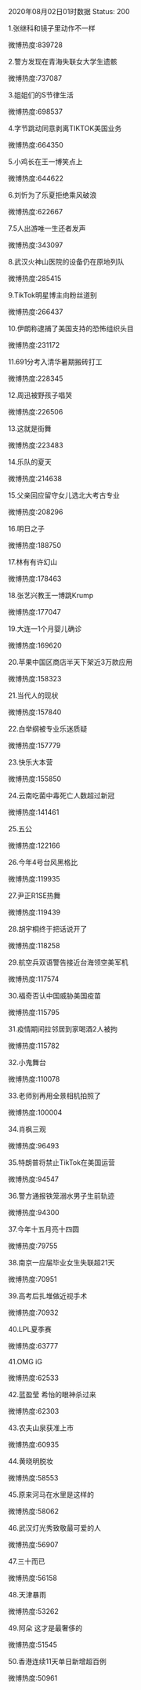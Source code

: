 2020年08月02日01时数据
Status: 200

1.张继科和镜子里动作不一样

微博热度:839728

2.警方发现在青海失联女大学生遗骸

微博热度:737087

3.姐姐们的S节律生活

微博热度:698537

4.字节跳动同意剥离TIKTOK美国业务

微博热度:664350

5.小鸡长在王一博笑点上

微博热度:644622

6.刘忻为了乐夏拒绝乘风破浪

微博热度:622667

7.5人出游唯一生还者发声

微博热度:343097

8.武汉火神山医院的设备仍在原地列队

微博热度:285415

9.TikTok明星博主向粉丝道别

微博热度:266437

10.伊朗称逮捕了美国支持的恐怖组织头目

微博热度:231172

11.691分考入清华暑期搬砖打工

微博热度:228345

12.周迅被野孩子唱哭

微博热度:226506

13.这就是街舞

微博热度:223483

14.乐队的夏天

微博热度:214638

15.父亲回应留守女儿选北大考古专业

微博热度:208296

16.明日之子

微博热度:188750

17.林有有许幻山

微博热度:178463

18.张艺兴教王一博跳Krump

微博热度:177047

19.大连一1个月婴儿确诊

微博热度:169620

20.苹果中国区商店半天下架近3万款应用

微博热度:158323

21.当代人的现状

微博热度:157840

22.白举纲被专业乐迷质疑

微博热度:157779

23.快乐大本营

微博热度:155850

24.云南吃菌中毒死亡人数超过新冠

微博热度:141461

25.五公

微博热度:122166

26.今年4号台风黑格比

微博热度:119935

27.尹正R1SE热舞

微博热度:119439

28.胡宇桐终于把话说开了

微博热度:118258

29.航空兵双语警告接近台海领空美军机

微博热度:117574

30.福奇否认中国威胁美国疫苗

微博热度:115795

31.疫情期间拉邻居到家喝酒2人被拘

微博热度:115782

32.小鬼舞台

微博热度:110078

33.老师别再用全景相机拍照了

微博热度:100004

34.肖枫三观

微博热度:96493

35.特朗普将禁止TikTok在美国运营

微博热度:94547

36.警方通报铁笼溺水男子生前轨迹

微博热度:94300

37.今年十五月亮十四圆

微博热度:79755

38.南京一应届毕业女生失联超21天

微博热度:70951

39.高考后扎堆做近视手术

微博热度:70932

40.LPL夏季赛

微博热度:63777

41.OMG iG

微博热度:62533

42.蓝盈莹 希怡的眼神杀过来

微博热度:62303

43.农夫山泉获准上市

微博热度:60935

44.黄晓明脱妆

微博热度:58553

45.原来河马在水里是这样的

微博热度:58062

46.武汉灯光秀致敬最可爱的人

微博热度:56907

47.三十而已

微博热度:56158

48.天津暴雨

微博热度:53262

49.阿朵 这才是最奢侈的

微博热度:51545

50.香港连续11天单日新增超百例

微博热度:50961

